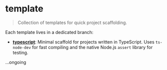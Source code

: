 # template

> Collection of templates for quick project scaffolding.

Each template lives in a dedicated branch:

- **[typescript](tree/typescript)**: Minimal scaffold for projects written in TypeScript. Uses `ts-node-dev` for fast compiling and the native Node.js `assert` library for testing.

...ongoing
